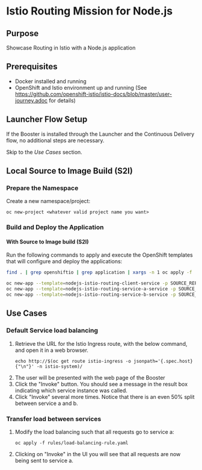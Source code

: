 # Istio Routing Mission for Node.js

## Purpose

Showcase Routing in Istio with a Node.js application

## Prerequisites

* Docker installed and running
* OpenShift and Istio environment up and running (See https://github.com/openshift-istio/istio-docs/blob/master/user-journey.adoc for details)

## Launcher Flow Setup

If the Booster is installed through the Launcher and the Continuous Delivery flow, no additional steps are necessary.

Skip to the _Use Cases_ section.

## Local Source to Image Build (S2I)

### Prepare the Namespace

Create a new namespace/project:
```
oc new-project <whatever valid project name you want>
```

### Build and Deploy the Application

#### With Source to Image build (S2I)

Run the following commands to apply and execute the OpenShift templates that will configure and deploy the applications:
```bash
find . | grep openshiftio | grep application | xargs -n 1 oc apply -f

oc new-app --template=nodejs-istio-routing-client-service -p SOURCE_REPOSITORY_URL=https://github.com/bucharest-gold/nodejs-istio-routing -p SOURCE_REPOSITORY_REF=master -p SOURCE_REPOSITORY_DIR=routing-client
oc new-app --template=nodejs-istio-routing-service-a-service -p SOURCE_REPOSITORY_URL=https://github.com/bucharest-gold/nodejs-istio-routing -p SOURCE_REPOSITORY_REF=master -p SOURCE_REPOSITORY_DIR=routing-service-a
oc new-app --template=nodejs-istio-routing-service-b-service -p SOURCE_REPOSITORY_URL=https://github.com/bucharest-gold/nodejs-istio-routing -p SOURCE_REPOSITORY_REF=master -p SOURCE_REPOSITORY_DIR=routing-service-b
```

## Use Cases

### Default Service load balancing

1. Retrieve the URL for the Istio Ingress route, with the below command, and open it in a web browser.
    ```
    echo http://$(oc get route istio-ingress -o jsonpath='{.spec.host}{"\n"}' -n istio-system)/
    ```
2. The user will be presented with the web page of the Booster
3. Click the "Invoke" button. You should see a message in the result box indicating which service instance was called.
4. Click "Invoke" several more times.
Notice that there is an even 50% split between service a and b.

### Transfer load between services

1. Modify the load balancing such that all requests go to service a:
    ```
    oc apply -f rules/load-balancing-rule.yaml
    ```
2. Clicking on "Invoke" in the UI you will see that all requests are now being sent to service a.
